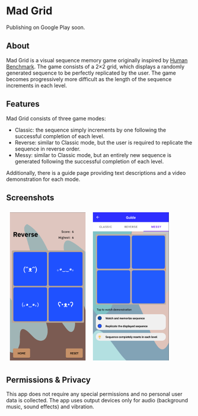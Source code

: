 # Mad Grid

Publishing on Google Play soon.

## About

Mad Grid is a visual sequence memory game originally inspired by [Human Benchmark](https://humanbenchmark.com/).
The game consists of a 2×2 grid, which displays a randomly generated sequence to be perfectly replicated by the user.
The game becomes progressively more difficult as the length of the sequence increments in each level.

## Features

Mad Grid consists of three game modes:
- Classic: the sequence simply increments by one following the successful completion of each level.
- Reverse: similar to Classic mode, but the user is required to replicate the sequence in reverse order.
- Messy: similar to Classic mode, but an entirely new sequence is generated following the successful completion of each level.

Additionally, there is a guide page providing text descriptions and a video demonstration for each mode.

## Screenshots

[<img src="/readme/screenshot_game.png" align="left" height="400" hspace="10" vspace="10">](/readme/screenshot_game.png)

[<img src="/readme/screenshot_guide.png" align="center" height="400" hspace="10" vspace="10">](/readme/screenshot_guide.png)

## Permissions & Privacy

This app does not require any special permissions and no personal user data is collected.
The app uses output devices only for audio (background music, sound effects) and vibration.